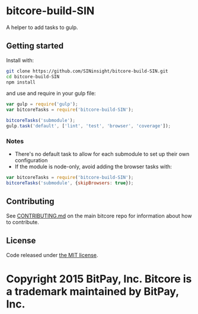 # bitcore-build-SIN

A helper to add tasks to gulp.

## Getting started

Install with:

```sh
git clone https://github.com/SINinsight/bitcore-build-SIN.git
cd bitcore-build-SIN
npm install
```

and use and require in your gulp file:

```javascript
var gulp = require('gulp');
var bitcoreTasks = require('bitcore-build-SIN');

bitcoreTasks('submodule');
gulp.task('default', ['lint', 'test', 'browser', 'coverage']);
```

### Notes

* There's no default task to allow for each submodule to set up their own configuration
* If the module is node-only, avoid adding the browser tasks with:
```javascript
var bitcoreTasks = require('bitcore-build-SIN');
bitcoreTasks('submodule', {skipBrowsers: true});
```

## Contributing

See [CONTRIBUTING.md](https://github.com/bitpay/bitcore) on the main bitcore repo for information about how to contribute.

## License

Code released under [the MIT license](https://github.com/bitpay/bitcore/blob/master/LICENSE).

Copyright 2015 BitPay, Inc. Bitcore is a trademark maintained by BitPay, Inc.
=======

